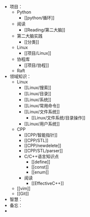 - 项目：
	- Python
		- [[python/循环]]
	- 阅读
		- [[Reading/第二大脑]]
	- 第二大脑实践
		- [[分类]]
	- Linux
		- [[项目/Linux]]
	- 协程库
		- [[项目/协程]]
	- Raft
- 领域知识：
	- Linux
		- [[Linux/搜索]]
		- [[Linux/目录]]
		- [[Linux/系统]]
		- [[Linux/常用命令]]
		- [[Linux/文件系统]]
			- [[Linux/文件系统/目录操作]]
		- [[Linux/用户系统]]
	- CPP
		- [[CPP/智能指针]]
		- [[CPP/STL]]
		- [[CPP/newdelete]]
		- [[CPP/STL/parser]]
		- C/C++语言知识点
			- [[define]]
			- [[const]]
			- [[enum]]
		- 阅读
			- [[EffectiveC++]]
	- [[vim]]
	- [[Git]]
- 智慧：
- 备忘：
-